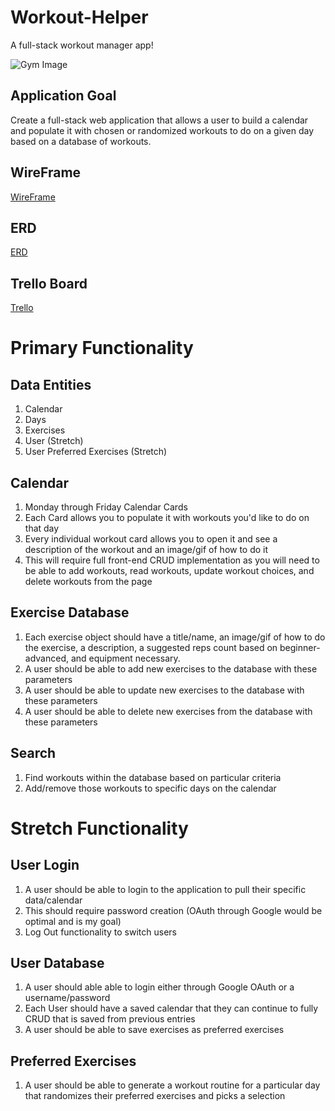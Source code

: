 # Workout-Helper
A full-stack workout manager app!

![Gym Image](https://www.hussle.com/blog/wp-content/uploads/2020/12/Gym-structure-1080x675.png)

## Application Goal
Create a full-stack web application that allows a user to build a calendar and populate it with chosen or randomized workouts to do on a given day based on a database of workouts.

## WireFrame
[WireFrame](https://www.figma.com/file/jwINMRSlwgrTwwPzc3fgWT/Workout-Helper-WireFrame?type=design&node-id=0-1&t=fHSbV9vZk2kDJvVC-0)

## ERD
[ERD](https://lucid.app/lucidchart/91d1a77a-28ff-4be4-bccf-d679a9657d71/edit?beaconFlowId=574B8B2BAE54D9DD&invitationId=inv_c8d49fb4-bb18-405e-b3f5-3e6c0d89f830&page=0_0#)

## Trello Board
[Trello](https://trello.com/b/CZ1hU6sU/my-fitness-calendar)

# Primary Functionality

## Data Entities
1. Calendar
2. Days
3. Exercises
4. User (Stretch)
5. User Preferred Exercises (Stretch)

## Calendar
1. Monday through Friday Calendar Cards
2. Each Card allows you to populate it with workouts you'd like to do on that day
3. Every individual workout card allows you to open it and see a description of the workout and an image/gif of how to do it
4. This will require full front-end CRUD implementation as you will need to be able to add workouts, read workouts, update workout choices, and delete workouts from the page

## Exercise Database
1. Each exercise object should have a title/name, an image/gif of how to do the exercise, a description, a suggested reps count based on beginner-advanced, and equipment necessary.
2. A user should be able to add new exercises to the database with these parameters 
3. A user should be able to update new exercises to the database with these parameters
4. A user should be able to delete new exercises from the database with these parameters

## Search
1. Find workouts within the database based on particular criteria
2. Add/remove those workouts to specific days on the calendar

# Stretch Functionality

## User Login
1. A user should be able to login to the application to pull their specific data/calendar
2. This should require password creation (OAuth through Google would be optimal and is my goal)
3. Log Out functionality to switch users

## User Database
1. A user should able able to login either through Google OAuth or a username/password
2. Each User should have a saved calendar that they can continue to fully CRUD that is saved from previous entries
3. A user should be able to save exercises as preferred exercises

## Preferred Exercises
1. A user should be able to generate a workout routine for a particular day that randomizes their preferred exercises and picks a selection






